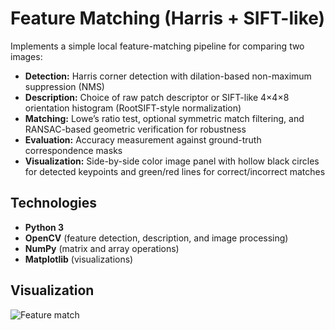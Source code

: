 # Feature Matching (Harris + SIFT-like)

Implements a simple local feature-matching pipeline for comparing two images:

- **Detection:** Harris corner detection with dilation-based non-maximum suppression (NMS)
- **Description:** Choice of raw patch descriptor or SIFT-like 4×4×8 orientation histogram (RootSIFT-style normalization)
- **Matching:** Lowe’s ratio test, optional symmetric match filtering, and RANSAC-based geometric verification for robustness
- **Evaluation:** Accuracy measurement against ground-truth correspondence masks
- **Visualization:** Side-by-side color image panel with hollow black circles for detected keypoints and green/red lines for correct/incorrect matches


## Technologies

- **Python 3**
- **OpenCV** (feature detection, description, and image processing)
- **NumPy** (matrix and array operations)
- **Matplotlib** (visualizations)


## Visualization

![Feature match](match.png)
